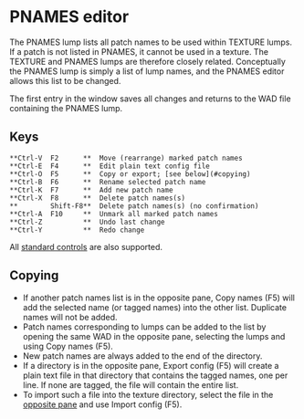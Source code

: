 
# PNAMES editor

The PNAMES lump lists all patch names to be used within TEXTURE lumps. If a
patch is not listed in PNAMES, it cannot be used in a texture. The TEXTURE
and PNAMES lumps are therefore closely related. Conceptually the PNAMES lump
is simply a list of lump names, and the PNAMES editor allows this list to
be changed.

The first entry in the window saves all changes and returns to the WAD file
containing the PNAMES lump.

## Keys

    **Ctrl-V  F2      **  Move (rearrange) marked patch names
    **Ctrl-E  F4      **  Edit plain text config file
    **Ctrl-O  F5      **  Copy or export; [see below](#copying)
    **Ctrl-B  F6      **  Rename selected patch name
    **Ctrl-K  F7      **  Add new patch name
    **Ctrl-X  F8      **  Delete patch names(s)
    **        Shift-F8**  Delete patch names(s) (no confirmation)
    **Ctrl-A  F10     **  Unmark all marked patch names
    **Ctrl-Z          **  Undo last change
    **Ctrl-Y          **  Redo change

All [standard controls](common.md) are also supported.

## Copying

 * If another patch names list is in the opposite pane, Copy names (F5) will
   add the selected name (or tagged names) into the other list. Duplicate
   names will not be added.
 * Patch names corresponding to lumps can be added to the list by opening the
   same WAD in the opposite pane, selecting the lumps and using Copy names (F5).
 * New patch names are always added to the end of the directory.
 * If a directory is in the opposite pane, Export config (F5) will create a
   plain text file in that directory that contains the tagged names, one per
   line. If none are tagged, the file will contain the entire list.
 * To import such a file into the texture directory, select the file in the
   [opposite pane](dir_view.md) and use Import config (F5).
